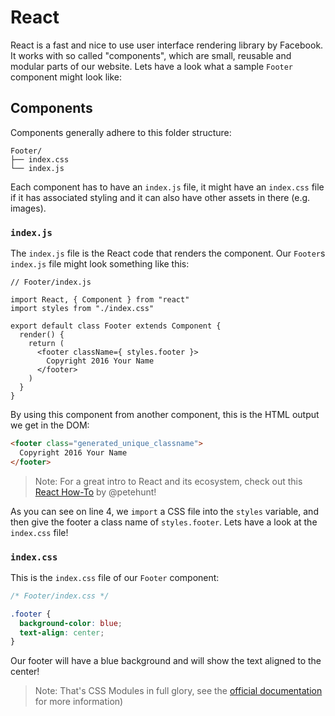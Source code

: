 # React

React is a fast and nice to use user interface rendering library by Facebook. It works with so called "components", which are small, reusable and modular parts of our website. Lets have a look what a sample `Footer` component might look like:

## Components

Components generally adhere to this folder structure:

```
Footer/
├── index.css
└── index.js
```

Each component has to have an `index.js` file, it might have an `index.css` file if it has associated styling and it can also have other assets in there (e.g. images).

### `index.js`

The `index.js` file is the React code that renders the component. Our `Footer`s `index.js` file might look something like this:

```JS
// Footer/index.js

import React, { Component } from "react"
import styles from "./index.css"

export default class Footer extends Component {
  render() {
    return (
      <footer className={ styles.footer }>
        Copyright 2016 Your Name
      </footer>
    )
  }
}
```

By using this component from another component, this is the HTML output we get in the DOM:

```HTML
<footer class="generated_unique_classname">
  Copyright 2016 Your Name
</footer>
```

> Note: For a great intro to React and its ecosystem, check out this [React How-To](https://github.com/petehunt/react-howto) by @petehunt!

As you can see on line 4, we `import` a CSS file into the `styles` variable, and then give the footer a class name of `styles.footer`. Lets have a look at the `index.css` file!

### `index.css`

This is the `index.css` file of our `Footer` component:

```CSS
/* Footer/index.css */

.footer {
  background-color: blue;
  text-align: center;
}
```

Our footer will have a blue background and will show the text aligned to the center!

> Note: That's CSS Modules in full glory, see the [official documentation](https://github.com/css-modules/css-modules) for more information)
